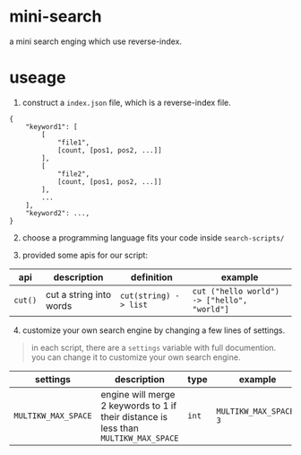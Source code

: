 # mini-search
a mini search enging which use reverse-index.

# useage
1. construct a `index.json` file, which is a reverse-index file.
```
{
    "keyword1": [
        [
            "file1", 
            [count, [pos1, pos2, ...]]
        ],
        [
            "file2", 
            [count, [pos1, pos2, ...]]
        ], 
        ...
    ],
    "keyword2": ...,
}
```

2. choose a programming language fits your code inside `search-scripts/`

3. provided some apis for our script:

| api | description | definition | example |
| --- | --- | --- | --- |
| `cut()` | cut a string into words | `cut(string) -> list` | `cut ("hello world") -> ["hello", "world"] ` |

4. customize your own search engine by changing a few lines of settings.
> in each script, there are a `settings` variable with full documention. you can change it to customize your own search engine.

| settings | description | type | example |
| --- | --- | --- | --- |
| `MULTIKW_MAX_SPACE` | engine will merge 2 keywords to 1 if their distance is less than `MULTIKW_MAX_SPACE` | `int` | `MULTIKW_MAX_SPACE: 3` |
